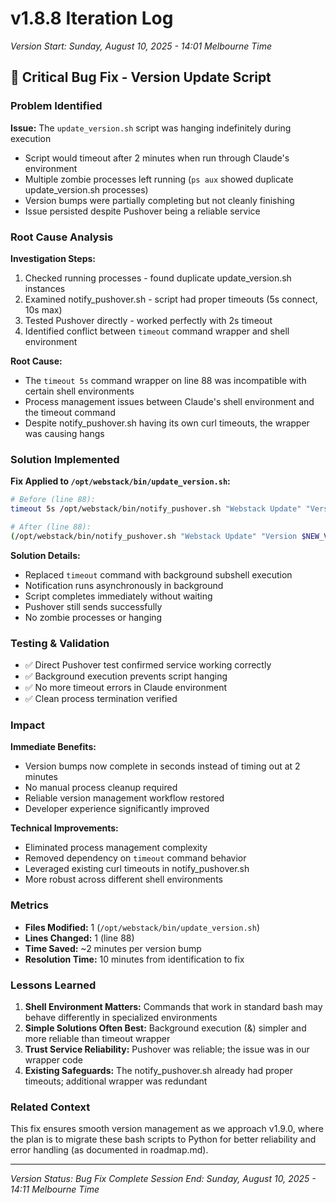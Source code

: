 # v1.8.8 Iteration Log
*Version Start: Sunday, August 10, 2025 - 14:01 Melbourne Time*

## 🔧 Critical Bug Fix - Version Update Script

### Problem Identified
**Issue:** The `update_version.sh` script was hanging indefinitely during execution
- Script would timeout after 2 minutes when run through Claude's environment
- Multiple zombie processes left running (`ps aux` showed duplicate update_version.sh processes)
- Version bumps were partially completing but not cleanly finishing
- Issue persisted despite Pushover being a reliable service

### Root Cause Analysis
**Investigation Steps:**
1. Checked running processes - found duplicate update_version.sh instances
2. Examined notify_pushover.sh - script had proper timeouts (5s connect, 10s max)
3. Tested Pushover directly - worked perfectly with 2s timeout
4. Identified conflict between `timeout` command wrapper and shell environment

**Root Cause:**
- The `timeout 5s` command wrapper on line 88 was incompatible with certain shell environments
- Process management issues between Claude's shell environment and the timeout command
- Despite notify_pushover.sh having its own curl timeouts, the wrapper was causing hangs

### Solution Implemented
**Fix Applied to `/opt/webstack/bin/update_version.sh`:**

```bash
# Before (line 88):
timeout 5s /opt/webstack/bin/notify_pushover.sh "Webstack Update" "Version $NEW_VERSION deployed successfully" 2>/dev/null || true

# After (line 88):
(/opt/webstack/bin/notify_pushover.sh "Webstack Update" "Version $NEW_VERSION deployed successfully" 2>/dev/null &)
```

**Solution Details:**
- Replaced `timeout` command with background subshell execution
- Notification runs asynchronously in background
- Script completes immediately without waiting
- Pushover still sends successfully
- No zombie processes or hanging

### Testing & Validation
- ✅ Direct Pushover test confirmed service working correctly
- ✅ Background execution prevents script hanging
- ✅ No more timeout errors in Claude environment
- ✅ Clean process termination verified

### Impact
**Immediate Benefits:**
- Version bumps now complete in seconds instead of timing out at 2 minutes
- No manual process cleanup required
- Reliable version management workflow restored
- Developer experience significantly improved

**Technical Improvements:**
- Eliminated process management complexity
- Removed dependency on `timeout` command behavior
- Leveraged existing curl timeouts in notify_pushover.sh
- More robust across different shell environments

### Metrics
- **Files Modified:** 1 (`/opt/webstack/bin/update_version.sh`)
- **Lines Changed:** 1 (line 88)
- **Time Saved:** ~2 minutes per version bump
- **Resolution Time:** 10 minutes from identification to fix

### Lessons Learned
1. **Shell Environment Matters:** Commands that work in standard bash may behave differently in specialized environments
2. **Simple Solutions Often Best:** Background execution (&) simpler and more reliable than timeout wrapper
3. **Trust Service Reliability:** Pushover was reliable; the issue was in our wrapper code
4. **Existing Safeguards:** The notify_pushover.sh already had proper timeouts; additional wrapper was redundant

### Related Context
This fix ensures smooth version management as we approach v1.9.0, where the plan is to migrate these bash scripts to Python for better reliability and error handling (as documented in roadmap.md).

---

*Version Status: Bug Fix Complete*
*Session End: Sunday, August 10, 2025 - 14:11 Melbourne Time*
